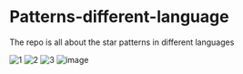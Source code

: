 # Patterns-different-language

The repo is all about the star patterns in different languages


![1](https://user-images.githubusercontent.com/89929777/209965218-0699ab0e-7a15-4d18-b721-88c957e2b75a.png)
![2](https://user-images.githubusercontent.com/89929777/209965423-6db5f5d6-30dd-42fc-86cb-d9e856c8a8e4.png)
![3](https://user-images.githubusercontent.com/89929777/209965428-4d72602a-25fc-4152-9455-28eea937c8c5.png)
![image](https://user-images.githubusercontent.com/89929777/210071266-34b25218-1308-4404-9946-58da547c7b8a.png)


